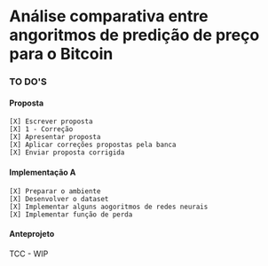 # Análise comparativa entre angoritmos de predição de preço para o Bitcoin


### TO DO'S

#### Proposta
	[X] Escrever proposta
	[X] 1 - Correção
	[X] Apresentar proposta
	[X] Aplicar correções propostas pela banca
	[X] Enviar proposta corrigida

#### Implementação A
	[X] Preparar o ambiente
	[X] Desenvolver o dataset
	[X] Implementar alguns aogoritmos de redes neurais
	[X] Implementar função de perda

#### Anteprojeto

TCC - WIP
